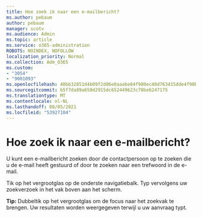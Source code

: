 ```yaml
---
title: Hoe zoek ik naar een e-mailbericht?
ms.author: pebaum
author: pebaum
manager: scotv
ms.audience: Admin
ms.topic: article
ms.service: o365-administration
ROBOTS: NOINDEX, NOFOLLOW
localization_priority: Normal
ms.collection: Adm_O365
ms.custom:
- "3054"
- "9001093"
ms.openlocfilehash: 40bb32851d4b09f2d06e0aaabe84f980ec40d763415dde4f90b5120c242e4bb2
ms.sourcegitcommit: b5f7da89a650d2915dc652449623c78be6247175
ms.translationtype: MT
ms.contentlocale: nl-NL
ms.lasthandoff: 08/05/2021
ms.locfileid: "53927104"
---
```

# <a name="how-do-i-search-for-an-email"></a>Hoe zoek ik naar een e-mailbericht?

U kunt een e-mailbericht zoeken door de contactpersoon op te zoeken die u de e-mail heeft gestuurd of door te zoeken naar een trefwoord in de e-mail.

Tik op het vergrootglas op de onderste navigatiebalk. Typ vervolgens uw zoekverzoek in het vak boven aan het scherm. 

**Tip:** Dubbeltik op het vergrootglas om de focus naar het zoekvak te brengen. Uw resultaten worden weergegeven terwijl u uw aanvraag typt. 
